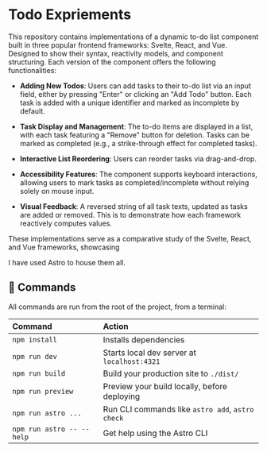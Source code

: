 # Todo Expriements

This repository contains implementations of a dynamic to-do list component built in three popular frontend frameworks: Svelte, React, and Vue.  Designed to show their syntax, reactivity models, and component structuring.
Each version of the component offers the following functionalities:

- **Adding New Todos**: Users can add tasks to their to-do list via an input field, either by pressing "Enter" or clicking an "Add Todo" button. Each task is added with a unique identifier and marked as incomplete by default.

- **Task Display and Management**: The to-do items are displayed in a list, with each task featuring a "Remove" button for deletion. Tasks can be marked as completed (e.g., a strike-through effect for completed tasks).

- **Interactive List Reordering**: Users can reorder tasks via drag-and-drop.

- **Accessibility Features**: The component supports keyboard interactions, allowing users to mark tasks as completed/incomplete without relying solely on mouse input.

- **Visual Feedback**: A reversed string of all task texts, updated as tasks are added or removed. This is to demonstrate how each framework reactively computes values.

These implementations serve as a comparative study of the Svelte, React, and Vue frameworks, showcasing

I have used Astro to house them all.


## 🧞 Commands

All commands are run from the root of the project, from a terminal:

| Command                   | Action                                           |
| :------------------------ | :----------------------------------------------- |
| `npm install`             | Installs dependencies                            |
| `npm run dev`             | Starts local dev server at `localhost:4321`      |
| `npm run build`           | Build your production site to `./dist/`          |
| `npm run preview`         | Preview your build locally, before deploying     |
| `npm run astro ...`       | Run CLI commands like `astro add`, `astro check` |
| `npm run astro -- --help` | Get help using the Astro CLI                     |


